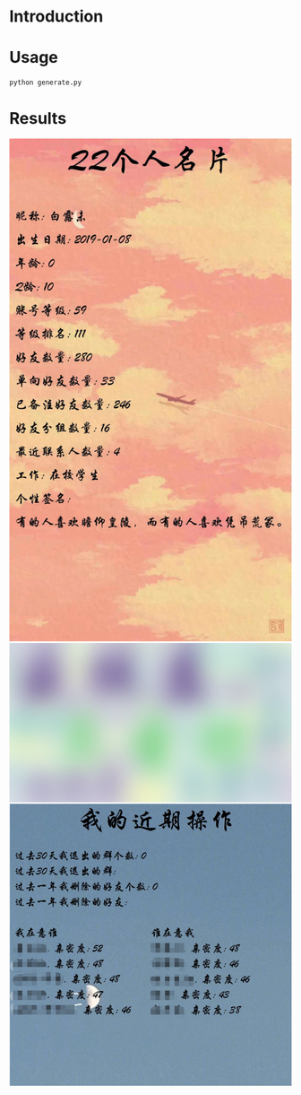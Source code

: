 # Introduction


# Usage
```sh
python generate.py
```

# Results
![img](./results/personal_info.jpg)  
![img](./results/friends_info.jpg)  
![img](./results/recent_operation_info.jpg)